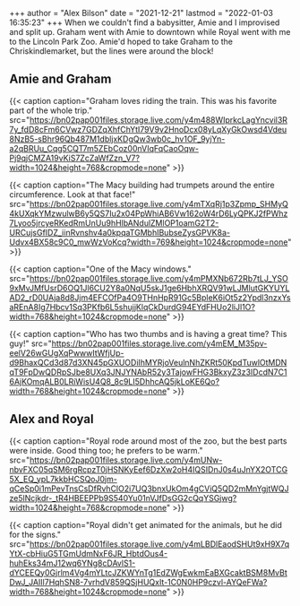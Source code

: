 +++
author = "Alex Bilson"
date = "2021-12-21"
lastmod = "2022-01-03 16:35:23"
+++
When we couldn't find a babysitter, Amie and I improvised and split up. Graham went with Amie to downtown while Royal went with me to the Lincoln Park Zoo. Amie'd hoped to take Graham to the Chriskindlemarket, but the lines were around the block!

## Amie and Graham

{{< caption caption="Graham loves riding the train. This was his favorite part of the whole trip." src="https://bn02pap001files.storage.live.com/y4m488WIprkcLagYncvil3R7y_fdD8cFm6CVwz7GDZqXhfChYtI79V9v2HnoDcx08yLqXyGkOwsd4Vdeu8NzB5-sBhr96Qb487M1dbljxKDgQw3wb0c_hv1OF_9yjYn-a2qBRUu_Cqg5CQT7m5ZEbCoz00nVIqFqCaoOqw-Pj9qjCMZA19vKiS7ZcZaWfZzn_V7?width=1024&height=768&cropmode=none" >}}

{{< caption caption="The Macy building had trumpets around the entire circumference. Look at that face!" src="https://bn02pap001files.storage.live.com/y4mTXqRj1p3Zpmp_SHMyQ4kUXqkYMzwulwB6y5QS7Iu2x04PpWhiAB6Vw162oW4rD6LyQPKJ2fPWhz7Lyoo5jrcyeRKedRmUnUu9hHlbANdulZMlOP1oamG2T2-URCujsGfIDZ_iinRvnshv4a0kpqaTGMbhIBubseZysGPVK8a-Udvx4BX58c9C0_mwWzVoKcq?width=769&height=1024&cropmode=none" >}}

{{< caption caption="One of the Macy windows." src="https://bn02pap001files.storage.live.com/y4mPMXNb672Rb7tLJ_YSO9xMvJMfUsrD6OQ1Jl6CU2Y8a0NqU5skJ1ge6HbhXRQV91wLJMlutGKYUYLAD2_rD0UAja8d8Jjm4EFCOfPa4O9THnHpR91Gc5BpleK6iOt5z2Ypdl3nzxYsaREnA8Ig7Hbcv1Sq3PKfb6L5shujjKlqCkDurdG94EYdFHUo2liJl1O?width=768&height=1024&cropmode=none" >}}

{{< caption caption="Who has two thumbs and is having a great time? This guy!" src="https://bn02pap001files.storage.live.com/y4mEM_M35pv-eelV26wGUgXqPwwwItWfjUp-d9BhaxQCd3d87d3XN45pGXUODiIhMYRjoVeulnNhZKRt50KpdTuwlOtMDNqT9FpDwQDRpSJbe8UXq3JNJYNAbR52y3TajowFHG3BkxyZ3z3IDcdN7C16AjKOmqALB0LRiWisU4Q8_8c9LI5DhhcAQ5jkLoKE6Qo?width=768&height=1024&cropmode=none" >}}

## Alex and Royal

{{< caption caption="Royal rode around most of the zoo, but the best parts were inside. Good thing too; he prefers to be warm." src="https://bn02pap001files.storage.live.com/y4mUNw-nbvFXC05qSM6rgRcpzT0jHSNKyEef6DzXw2oH4IQSIDnJ0s4uJnYX2OTCG5X_EQ_ypL7kkbHCSQoJ0jm-qCeSp0i1mPevTnsCsDfRvhClO2i7UQ3bnxUkOm4gCViQ5QD2mMnYgjtWQJze5lNcjkdr-_tR4HBEEPPb9S540Yu01nVJfDsGG2cQqYSGjwg?width=1024&height=768&cropmode=none" >}}

{{< caption caption="Royal didn't get animated for the animals, but he did for the signs." src="https://bn02pap001files.storage.live.com/y4mLBDlEaodSHUt9xH9X7qYtX-cbHiuG5TGmUdmNxF6JR_HbtdOus4-huhEks34mJ12wq6YNg8cDAvlS1-dYCEEQy0Gjrlm4Vg4mYLtcJZKWYnTg1EdZWgEwkmEaBXGcaktBSM8MvBtDwJ_JAIIl7HqhSN8-7vrhdV859QSjHUQxIt-1C0N0HP9czvl-AYQeFWa?width=768&height=1024&cropmode=none" >}}
